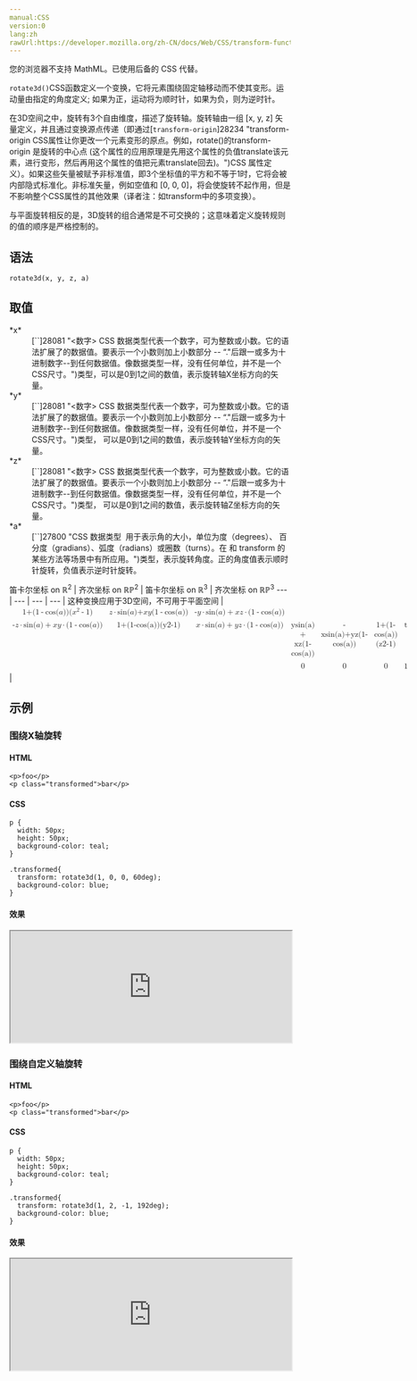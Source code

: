```yaml
---
manual:CSS
version:0
lang:zh
rawUrl:https://developer.mozilla.org/zh-CN/docs/Web/CSS/transform-function/rotate3d
---
```






您的浏览器不支持 MathML。已使用后备的 CSS 代替。




`rotate3d()`CSS函数定义一个变换，它将元素围绕固定轴移动而不使其变形。运动量由指定的角度定义; 如果为正，运动将为顺时针，如果为负，则为逆时针。



在3D空间之中，旋转有3个自由维度，描述了旋转轴。旋转轴由一组 [x, y, z] 矢量定义，并且通过变换源点传递（即通过[`transform-origin`]28234 "transform-origin CSS属性让你更改一个元素变形的原点。例如，rotate()的transform-origin 是旋转的中心点 (这个属性的应用原理是先用这个属性的负值translate该元素，进行变形，然后再用这个属性的值把元素translate回去)。")CSS 属性定义）。如果这些矢量被赋予非标准值，即3个坐标值的平方和不等于1时，它将会被内部隐式标准化。非标准矢量，例如空值和 [0, 0, 0]，将会使旋转不起作用，但是不影响整个CSS属性的其他效果（译者注：如transform中的多项变换）。

与平面旋转相反的是，3D旋转的组合通常是不可交换的；这意味着定义旋转规则的值的顺序是严格控制的。

## 语法<a name="语法"></a>

```
rotate3d(x, y, z, a)

```

## 取值<a name="取值"></a>
<dl><dt id=''>*x*</dt><dd>[`<number>`]28081 "<数字> CSS 数据类型代表一个数字，可为整数或小数。它的语法扩展了<integer>的数据值。要表示一个小数则加上小数部分 -- “."后跟一或多为十进制数字--到任何<integer>数据值。像<integer>数据类型一样，<number>没有任何单位，并不是一个CSS尺寸。")类型，可以是0到1之间的数值，表示旋转轴X坐标方向的矢量。</dd><dt id=''>*y*</dt><dd>[`<number>`]28081 "<数字> CSS 数据类型代表一个数字，可为整数或小数。它的语法扩展了<integer>的数据值。要表示一个小数则加上小数部分 -- “."后跟一或多为十进制数字--到任何<integer>数据值。像<integer>数据类型一样，<number>没有任何单位，并不是一个CSS尺寸。")类型， 可以是0到1之间的数值，表示旋转轴Y坐标方向的矢量。</dd><dt id=''>*z*</dt><dd>[`<number>`]28081 "<数字> CSS 数据类型代表一个数字，可为整数或小数。它的语法扩展了<integer>的数据值。要表示一个小数则加上小数部分 -- “."后跟一或多为十进制数字--到任何<integer>数据值。像<integer>数据类型一样，<number>没有任何单位，并不是一个CSS尺寸。")类型， 可以是0到1之间的数值，表示旋转轴Z坐标方向的矢量。</dd><dt id=''>*a*</dt><dd>[`<angle>`]27800 "CSS 数据类型 <angle> 用于表示角的大小，单位为度（degrees）、 百分度（gradians）、弧度（radians）或圈数（turns）。在 <gradient> 和 transform 的某些方法等场景中有所应用。")类型，表示旋转角度。正的角度值表示顺时针旋转，负值表示逆时针旋转。</dd></dl>
笛卡尔坐标 on ℝ<sup>2</sup> | 齐次坐标 on ℝℙ<sup>2</sup> | 笛卡尔坐标 on ℝ<sup>3</sup> | 齐次坐标 on ℝℙ<sup>3</sup> 
 ---  |  ---  |  ---  |  ---  | 
这种变换应用于3D空间，不可用于平面空间 | <math><mfenced><mtable><mtr><mtd>1<mo>+</mo>(1<mo>-</mo>cos(<mi>a</mi>))(<msup><mi>x</mi><mn>2</mn></msup><mo>-</mo>1)</mtd><mtd><mi>z</mi><mo>·</mo>sin(<mi>a</mi>)+<mi>x</mi><mi>y</mi>(1<mo>-</mo>cos(<mi>a</mi>))</mtd><mtd><mo>-</mo><mi>y</mi><mo>·</mo>sin(<mi>a</mi>)<mo>+</mo><mi>x</mi><mi>z</mi><mo>·</mo>(1<mo>-</mo>cos(<mi>a</mi>))</mtd></mtr><mtr><mtd><mo>-</mo><mi>z</mi><mo>·</mo>sin(<mi>a</mi>)<mo>+</mo><mi>x</mi><mi>y</mi><mo>·</mo>(1<mo>-</mo>cos(<mi>a</mi>))</mtd><mtd>1+(1-cos(a))(y2-1)</mtd><mtd><mi>x</mi><mo>·</mo>sin(<mi>a</mi>)<mo>+</mo><mi>y</mi><mi>z</mi><mo>·</mo>(1<mo>-</mo>cos(<mi>a</mi>))</mtd><mtr><mtd>ysin(a) + xz(1-cos(a))</mtd><mtd>-xsin(a)+yz(1-cos(a))</mtd><mtd>1+(1-cos(a))(z2-1)</mtd><mtd>t</mtd></mtr><mtr><mtd>0</mtd><mtd>0</mtd><mtd>0</mtd><mtd>1</mtd></mtr></mtr></mtable></mfenced></math> |  


## 示例<a name="示例"></a>

### 围绕X轴旋转<a name="围绕X轴旋转"></a>

#### HTML<a name="HTML"></a>

```
<p>foo</p>
<p class="transformed">bar</p>
```

#### CSS<a name="CSS"></a>

```
p { 
  width: 50px;
  height: 50px;
  background-color: teal;
}

.transformed{
  transform: rotate3d(1, 0, 0, 60deg);
  background-color: blue;
}
```

#### 效果<a name="效果"></a>


<iframe src='https://mdn.mozillademos.org/zh-CN/docs/Web/CSS/transform-function/rotate3d$samples/Rotating_on_the_X-axis?revision=1334156' width='100%' height='200'></iframe>


### 围绕自定义轴旋转<a name="围绕自定义轴旋转"></a>

#### HTML<a name="HTML_2"></a>

```
<p>foo</p>
<p class="transformed">bar</p>
```

#### CSS<a name="CSS_2"></a>

```
p { 
  width: 50px;
  height: 50px;
  background-color: teal;
}

.transformed{
  transform: rotate3d(1, 2, -1, 192deg);
  background-color: blue;
}
```

#### 效果<a name="效果_2"></a>


<iframe src='https://mdn.mozillademos.org/zh-CN/docs/Web/CSS/transform-function/rotate3d$samples/Rotating_on_a_custom_axis?revision=1334156' width='100%' height='200'></iframe>




